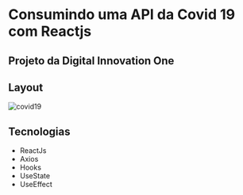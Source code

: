 <h1> Consumindo uma API da Covid 19 com Reactjs </h1>

<h2> Projeto da Digital Innovation One </h2>

## Layout
![covid19](https://user-images.githubusercontent.com/86134267/168218346-a255ee7e-722f-4d25-b7d4-b46c13d0d465.jpg)

## Tecnologias
- ReactJs
- Axios
- Hooks
- UseState
- UseEffect


